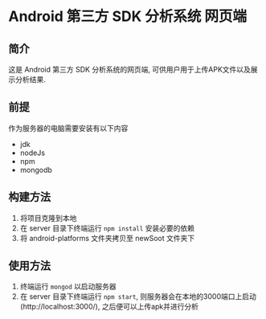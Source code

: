 # Android 第三方 SDK 分析系统 网页端

## 简介
这是 Android 第三方 SDK 分析系统的网页端, 可供用户用于上传APK文件以及展示分析结果.

## 前提
作为服务器的电脑需要安装有以下内容

* jdk
* nodeJs
* npm
* mongodb

## 构建方法
1. 将项目克隆到本地
2. 在 server 目录下终端运行 `npm install` 安装必要的依赖
3. 将 android-platforms 文件夹拷贝至 newSoot 文件夹下

## 使用方法
1. 终端运行 `mongod` 以启动服务器
2. 在 server 目录下终端运行 `npm start`, 则服务器会在本地的3000端口上启动(http://localhost:3000/),  之后便可以上传apk并进行分析